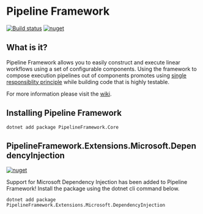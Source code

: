 # Pipeline Framework
[![Build status](https://dev.azure.com/gtmoose/Mathis%20Home/_apis/build/status/Pipeline%20Framework/Pipeline%20Framework%20-%20CI)](https://dev.azure.com/gtmoose/Mathis%20Home/_build/latest?definitionId=8) [![nuget](https://img.shields.io/nuget/v/PipelineFramework.Core.svg)](https://www.nuget.org/packages/PipelineFramework.Core/)

## What is it?

Pipeline Framework allows you to easily construct and execute linear workflows using a set of configurable components.  Using the framework to compose execution pipelines out of components promotes using [single responsiblity principle](https://en.wikipedia.org/wiki/Single_responsibility_principle) while building code that is highly testable.

For more information please visit the [wiki](https://github.com/gtmoose32/pipeline-framework/wiki).

## Installing Pipeline Framework
```
dotnet add package PipelineFramework.Core
```

## PipelineFramework.Extensions.Microsoft.DependencyInjection

[![nuget](https://img.shields.io/nuget/v/PipelineFramework.Extensions.Microsoft.DependencyInjection.svg)](https://www.nuget.org/packages/PipelineFramework.Extensions.Microsoft.DependencyInjection/)

Support for Microsoft Dependency Injection has been added to Pipeline Framework! Install the package using the dotnet cli command below.

```
dotnet add package PipelineFramework.Extensions.Microsoft.DependencyInjection
```


